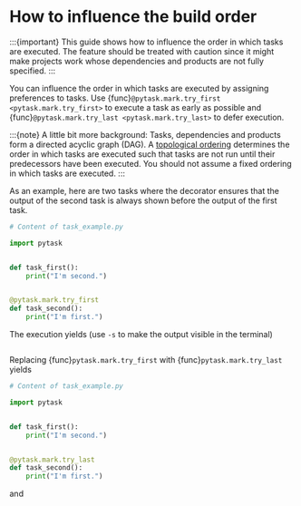 # How to influence the build order

:::{important}
This guide shows how to influence the order in which tasks are executed. The feature
should be treated with caution since it might make projects work whose dependencies and
products are not fully specified.
:::

You can influence the order in which tasks are executed by assigning preferences to
tasks. Use {func}`@pytask.mark.try_first <pytask.mark.try_first>` to execute a task as
early as possible and {func}`@pytask.mark.try_last <pytask.mark.try_last>` to defer
execution.

:::{note}
A little bit more background: Tasks, dependencies and products form a directed acyclic
graph (DAG). A [topological ordering](https://en.wikipedia.org/wiki/Topological_sorting)
determines the order in which tasks are executed such that tasks are not run until their
predecessors have been executed. You should not assume a fixed ordering in which tasks
are executed.
:::

As an example, here are two tasks where the decorator ensures that the output of the
second task is always shown before the output of the first task.

```python
# Content of task_example.py

import pytask


def task_first():
    print("I'm second.")


@pytask.mark.try_first
def task_second():
    print("I'm first.")
```

The execution yields (use `-s` to make the output visible in the terminal)

```{include} ../_static/md/try-first.md
```

Replacing {func}`pytask.mark.try_first` with {func}`pytask.mark.try_last` yields

```python
# Content of task_example.py

import pytask


def task_first():
    print("I'm second.")


@pytask.mark.try_last
def task_second():
    print("I'm first.")
```

and

```{include} ../_static/md/try-last.md
```
